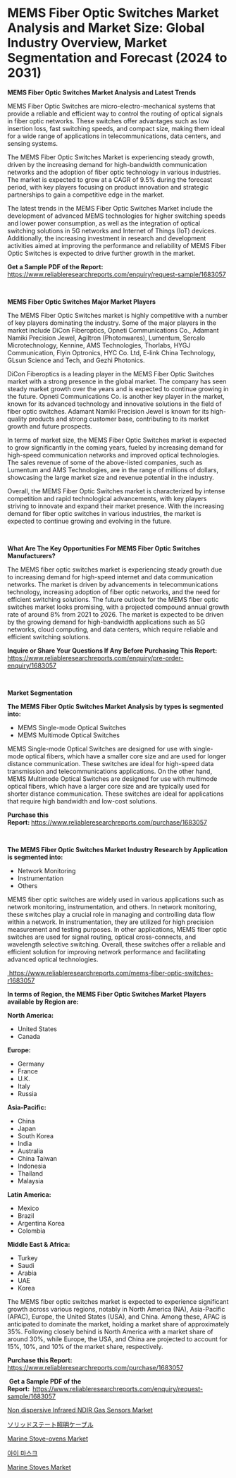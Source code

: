 <p><h1>MEMS Fiber Optic Switches Market Analysis and Market Size: Global Industry Overview, Market Segmentation and Forecast (2024 to 2031)</h1></p><p><strong>MEMS Fiber Optic Switches Market Analysis and Latest Trends</strong></p>
<p><p>MEMS Fiber Optic Switches are micro-electro-mechanical systems that provide a reliable and efficient way to control the routing of optical signals in fiber optic networks. These switches offer advantages such as low insertion loss, fast switching speeds, and compact size, making them ideal for a wide range of applications in telecommunications, data centers, and sensing systems.</p><p>The MEMS Fiber Optic Switches Market is experiencing steady growth, driven by the increasing demand for high-bandwidth communication networks and the adoption of fiber optic technology in various industries. The market is expected to grow at a CAGR of 9.5% during the forecast period, with key players focusing on product innovation and strategic partnerships to gain a competitive edge in the market.</p><p>The latest trends in the MEMS Fiber Optic Switches Market include the development of advanced MEMS technologies for higher switching speeds and lower power consumption, as well as the integration of optical switching solutions in 5G networks and Internet of Things (IoT) devices. Additionally, the increasing investment in research and development activities aimed at improving the performance and reliability of MEMS Fiber Optic Switches is expected to drive further growth in the market.</p></p>
<p><strong>Get a Sample PDF of the Report:&nbsp;</strong> <a href="https://www.reliableresearchreports.com/enquiry/request-sample/1683057">https://www.reliableresearchreports.com/enquiry/request-sample/1683057</a></p>
<p>&nbsp;</p>
<p><strong>MEMS Fiber Optic Switches Major Market Players</strong></p>
<p><p>The MEMS Fiber Optic Switches market is highly competitive with a number of key players dominating the industry. Some of the major players in the market include DiCon Fiberoptics, Opneti Communications Co., Adamant Namiki Precision Jewel, Agiltron (Photonwares), Lumentum, Sercalo Microtechnology, Kennine, AMS Technologies, Thorlabs, HYGJ Communication, Flyin Optronics, HYC Co. Ltd, E-link China Technology, GLsun Science and Tech, and Gezhi Photonics.</p><p>DiCon Fiberoptics is a leading player in the MEMS Fiber Optic Switches market with a strong presence in the global market. The company has seen steady market growth over the years and is expected to continue growing in the future. Opneti Communications Co. is another key player in the market, known for its advanced technology and innovative solutions in the field of fiber optic switches. Adamant Namiki Precision Jewel is known for its high-quality products and strong customer base, contributing to its market growth and future prospects.</p><p>In terms of market size, the MEMS Fiber Optic Switches market is expected to grow significantly in the coming years, fueled by increasing demand for high-speed communication networks and improved optical technologies. The sales revenue of some of the above-listed companies, such as Lumentum and AMS Technologies, are in the range of millions of dollars, showcasing the large market size and revenue potential in the industry.</p><p>Overall, the MEMS Fiber Optic Switches market is characterized by intense competition and rapid technological advancements, with key players striving to innovate and expand their market presence. With the increasing demand for fiber optic switches in various industries, the market is expected to continue growing and evolving in the future.</p></p>
<p>&nbsp;</p>
<p><strong>What Are The Key Opportunities For MEMS Fiber Optic Switches Manufacturers?</strong></p>
<p><p>The MEMS fiber optic switches market is experiencing steady growth due to increasing demand for high-speed internet and data communication networks. The market is driven by advancements in telecommunications technology, increasing adoption of fiber optic networks, and the need for efficient switching solutions. The future outlook for the MEMS fiber optic switches market looks promising, with a projected compound annual growth rate of around 8% from 2021 to 2026. The market is expected to be driven by the growing demand for high-bandwidth applications such as 5G networks, cloud computing, and data centers, which require reliable and efficient switching solutions.</p></p>
<p><strong>Inquire or Share Your Questions If Any Before Purchasing This Report:</strong> <a href="https://www.reliableresearchreports.com/enquiry/pre-order-enquiry/1683057">https://www.reliableresearchreports.com/enquiry/pre-order-enquiry/1683057</a></p>
<p>&nbsp;</p>
<p><strong>Market Segmentation</strong></p>
<p><strong>The MEMS Fiber Optic Switches Market Analysis by types is segmented into:</strong></p>
<p><ul><li>MEMS Single-mode Optical Switches</li><li>MEMS Multimode Optical Switches</li></ul></p>
<p><p>MEMS Single-mode Optical Switches are designed for use with single-mode optical fibers, which have a smaller core size and are used for longer distance communication. These switches are ideal for high-speed data transmission and telecommunications applications. On the other hand, MEMS Multimode Optical Switches are designed for use with multimode optical fibers, which have a larger core size and are typically used for shorter distance communication. These switches are ideal for applications that require high bandwidth and low-cost solutions.</p></p>
<p><strong>Purchase this Report:&nbsp;</strong><a href="https://www.reliableresearchreports.com/purchase/1683057">https://www.reliableresearchreports.com/purchase/1683057</a></p>
<p>&nbsp;</p>
<p><strong>The MEMS Fiber Optic Switches Market Industry Research by Application is segmented into:</strong></p>
<p><ul><li>Network Monitoring</li><li>Instrumentation</li><li>Others</li></ul></p>
<p><p>MEMS fiber optic switches are widely used in various applications such as network monitoring, instrumentation, and others. In network monitoring, these switches play a crucial role in managing and controlling data flow within a network. In instrumentation, they are utilized for high precision measurement and testing purposes. In other applications, MEMS fiber optic switches are used for signal routing, optical cross-connects, and wavelength selective switching. Overall, these switches offer a reliable and efficient solution for improving network performance and facilitating advanced optical technologies.</p></p>
<p><a href="https://www.reliableresearchreports.com/mems-fiber-optic-switches-r1683057">&nbsp;https://www.reliableresearchreports.com/mems-fiber-optic-switches-r1683057</a></p>
<p><strong>In terms of Region, the MEMS Fiber Optic Switches Market Players available by Region are:</strong></p>
<p>
    <p> <strong> North America: </strong>
        <ul>
            <li>United States</li>
            <li>Canada</li>
        </ul>
        </p> 
    <p> <strong> Europe: </strong>
        <ul>
            <li>Germany</li>
            <li>France</li>
            <li>U.K.</li>
            <li>Italy</li>
            <li>Russia</li>
        </ul>
        </p> 
    <p> <strong> Asia-Pacific: </strong>
        <ul>
            <li>China</li>
            <li>Japan</li>
            <li>South Korea</li>
            <li>India</li>
            <li>Australia</li>
            <li>China Taiwan</li>
            <li>Indonesia</li>
            <li>Thailand</li>
            <li>Malaysia</li>
        </ul>
        </p> 
    <p> <strong> Latin America: </strong>
        <ul>
            <li>Mexico</li>
            <li>Brazil</li>
            <li>Argentina Korea</li>
            <li>Colombia</li>
        </ul>
        </p> 
    <p> <strong> Middle East & Africa: </strong>
        <ul>
            <li>Turkey</li>
            <li>Saudi</li>
            <li>Arabia</li>
            <li>UAE</li>
            <li>Korea</li>
        </ul>
    </p>
    </p>
<p><p>The MEMS fiber optic switches market is expected to experience significant growth across various regions, notably in North America (NA), Asia-Pacific (APAC), Europe, the United States (USA), and China. Among these, APAC is anticipated to dominate the market, holding a market share of approximately 35%. Following closely behind is North America with a market share of around 30%, while Europe, the USA, and China are projected to account for 15%, 10%, and 10% of the market share, respectively.</p></p>
<p><strong>Purchase this Report: </strong><a href="https://www.reliableresearchreports.com/purchase/1683057">https://www.reliableresearchreports.com/purchase/1683057</a></p>
<p>&nbsp;<strong>Get a Sample PDF of the Report:&nbsp;&nbsp;</strong><a href="https://www.reliableresearchreports.com/enquiry/request-sample/1683057">https://www.reliableresearchreports.com/enquiry/request-sample/1683057</a></p>
<p><strong></strong></p>
<p><p><a href="https://issuu.com/reportprime-2/docs/non-dispersive-infrared-ndir-gas-se_0b8a4c53a43506">Non dispersive Infrared NDIR Gas Sensors Market</a></p><p><a href="https://github.com/hwbcz413288296/Market-Research-Report-List-2/blob/main/9490169109940.md">ソリッドステート照明ケーブル</a></p><p><a href="https://github.com/derrinmiltonellis35gcl/Market-Research-Report-List-3/blob/main/marine-stove-ovens-market.md">Marine Stove-ovens Market</a></p><p><a href="https://github.com/mdmazharulnwr786/Market-Research-Report-List-1/blob/main/1136644104708.md">아이 마스크</a></p><p><a href="https://github.com/Sherrillcrooksxa8i18ucf2m/Market-Research-Report-List-2/blob/main/marine-stoves-market.md">Marine Stoves Market</a></p></p>
